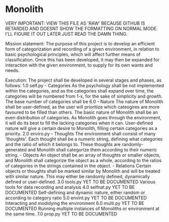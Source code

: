 Monolith
========

VERY IMPORTANT: 
 VIEW THIS FILE AS 'RAW' BECAUSE GITHUB IS RETARDED AND DOESNT SHOW THE FORMATTING ON NORMAL MODE. I'LL FIGURE IT OUT LATER JUST READ THE DAMN THING. 


Mission statement:
  The purpose of this project is to develop an efficient form of categorization and recording of a given environment, in 
  relation to basic psychological principles, which will affect further means of classification. Once this has been 
  developed, it may then be expanded for interaction with the given environment, to supply for its own wants and needs. 

Execution:
  The project shall be developed in several stages and phases, as follows:
    1.0 self.py
      - Categories 
          As the psychology shall be not implemented within the categories, and as the categories shall expand over time,
          the categories will be numbered from 1-x, for the sake of simplicity and growth. The base number of categories
          shall be 6.0
      - Nature
          The nature of Monolith shall be user-defined, as the user will prioritize which cateogires are more favoured to be 
          filled than others. The basic nature of Monolith shall be an even distribution of categories. As Monolith goes
          through the environment, it will do its best to fill the lacking categories when it can. User-defined nature will
          give a certain desire to Monolith, filling certain categories as a priority.
    2.0 enviro.py
      - Thoughts
          The environment shall consist of many 'thoughts'. Each thought shall be a numeric string, defining what   categories 
          and the ratio of which it belongs to. These thoughts are randomly-generated and Monolith shall categorize them 
          according to their numeric string. 
      - Objects 
          An object shall be an array of thoughts or smaller objects, and Monolith shall categorize the object as a whole,
          according to the ratios of categories in the strings contained in the object. 
      - Relations
          Certain objects or thoughts shall be marked similar by Monolith and will be treated with similar nature. This 
          may either be randomly defined, dynamically defined or user-defined. 
    3.0 tools.py      YET TO BE DOCUMENTED 
                      Various tools for data recording and analysis
    4.0 selfnat.py    YET TO BE DOCUMENTED
                      Self-defining and dynamic nature, either random or according to category ratio
    5.0 envint.py     YET TO BE DOCUMENTED
                      Interacting and modidying the environment
    6.0 multi.py      YET TO BE DOCUMENTED
                      Running multiple instances of Monoliths or environment at the same time. 
    7.0 prop.py       YET TO BE DOCUMENTED
    
    

